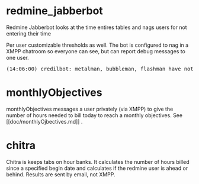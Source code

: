 # redmine_jabberbot

Redmine Jabberbot looks at the time entires tables and nags users for not entering their time

Per user customizable thresholds as well.  The bot is configured to nag in a XMPP chatroom so everyone can see, but can report debug messages to one user.

<pre>
(14:06:00) credilbot: metalman, bubbleman, flashman have not logged time in the last 4 hours
</pre>


# monthlyObjectives

monthlyObjectives messages a user privately (via XMPP) to give the number of hours needed to bill today to reach a monthly objectives.  See [[doc/monthlyOjbectives.md]] .

# chitra

Chitra is keeps tabs on hour banks.  It calculates the number of hours billed since a specified begin date and calculates if the redmine user is ahead or behind.  Results are sent by email, not XMPP.
